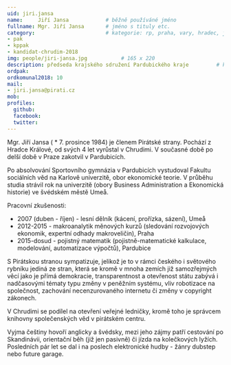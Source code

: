 ```yaml
---
uid: jiri.jansa
name:     Jiří Jansa      		# běžně používáné jméno
fullname: Mgr. Jiří Jansa		# jméno s tituly etc.
category:                 		# kategorie: rp, praha, vary, hradec, jmk, senat
- pak
- kppak
- kandidat-chrudim-2018
img: people/jiri-jansa.jpg           # 165 x 220
description: předseda krajského sdružení Pardubického kraje			# kratký popis, max 160 znaků
ordpak: 
ordkomunal2018: 10
mail:
- jiri.jansa@pirati.cz
mob: 
profiles:
  github:
  facebook: 
  twitter:
---
```


Mgr. Jiří Jansa ( \* 7. prosince 1984) je členem Pirátské strany. 
Pochází z Hradce Králové, od svých 4 let vyrůstal v Chrudimi. 
V současné době po delší době v Praze zakotvil v Pardubicích. 

Po absolvování Sportovního gymnázia v Pardubicích vystudoval 
Fakultu sociálních věd na Karlově univerzitě, obor ekonomické teorie. 
V průběhu studia strávil rok na univerzitě (obory Business Administration 
a Ekonomická historie) ve švédském městě Umeå. 

Pracovní zkušenosti:
  * 2007 (duben - říjen) - lesní dělník (kácení, prořízka, sázení), Umeå
  * 2012-2015 - makroanalytik měnových kurzů (sledování rozvojových ekonomik, expertní odhady makroveličin), Praha
  * 2015-dosud - pojistný matematik (pojistně-matematické kalkulace, modelování, automatizace výpočtů), Pardubice
                                                                                                                                          
S Pirátskou stranou sympatizuje, jelikož je to v rámci českého i světového 
rybníku jediná ze stran, která se kromě v mnoha zemích již samozřejmých věcí 
jako je přímá demokracie, transparentnost a otevřenost státu zabývá 
i nadčasovými tématy typu změny v peněžním systému, vliv robotizace 
na společnost, zachování necenzurovaného internetu či změny v copyright zákonech.

V Chrudimi se podílel na otevření veřejné ledničky, 
kromě toho je správcem knihovny společenských věd v pirátském centru. 

Vyjma češtiny hovoří anglicky a švédsky, mezi jeho zájmy patří 
cestování po Skandinávii, orientační běh (již jen pasivně) či jízda 
na kolečkových lyžích. Posledních pár let se dal 
i na poslech elektronické hudby - žánry dubstep nebo future garage. 

